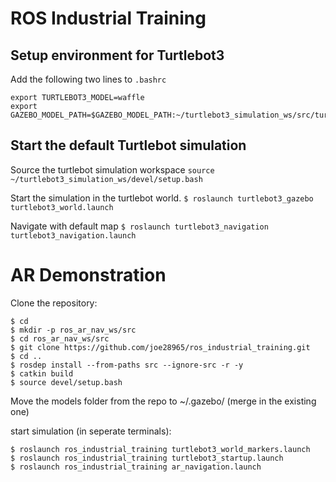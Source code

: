 # ROS Industrial Training

## Setup environment for Turtlebot3
Add the following two lines to `.bashrc`

```
export TURTLEBOT3_MODEL=waffle
export GAZEBO_MODEL_PATH=$GAZEBO_MODEL_PATH:~/turtlebot3_simulation_ws/src/turtlebot3_simulations/turtlebot3_gazebo/models
```

## Start the default Turtlebot simulation
Source the turtlebot simulation workspace
`source ~/turtlebot3_simulation_ws/devel/setup.bash`

Start the simulation in the turtlebot world.
`$ roslaunch turtlebot3_gazebo turtlebot3_world.launch`

Navigate with default map
`$ roslaunch turtlebot3_navigation turtlebot3_navigation.launch`

# AR Demonstration
Clone the repository:

```
$ cd
$ mkdir -p ros_ar_nav_ws/src
$ cd ros_ar_nav_ws/src
$ git clone https://github.com/joe28965/ros_industrial_training.git
$ cd ..
$ rosdep install --from-paths src --ignore-src -r -y
$ catkin build
$ source devel/setup.bash
```
Move the models folder from the repo to ~/.gazebo/ (merge in the existing one)

start simulation (in seperate terminals):
```
$ roslaunch ros_industrial_training turtlebot3_world_markers.launch
$ roslaunch ros_industrial_training turtlebot3_startup.launch
$ roslaunch ros_industrial_training ar_navigation.launch
```
